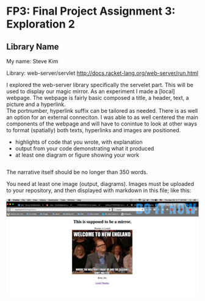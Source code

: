 # FP3: Final Project Assignment 3: Exploration 2
## Library Name
My name: Steve Kim 

Library: web-server/servlet
http://docs.racket-lang.org/web-server/run.html



I explored the web-server library specifically the servelet part.  This will be used to display our magic mirror.  As an experiment I made a [local] webpage. The webpage is fairly basic composed a title, a header, text, a picture and a hyperlink.  
The portnumber, hyperlink suffix can be tailored as needed.  There is as well an option for an external conneciton. I was able to as well centered the main components of the webpage and will have to conintue to look at other ways to format (spatially) both texts, hyperlinks and images are positioned.  

* highlights of code that you wrote, with explanation
* output from your code demonstrating what it produced
* at least one diagram or figure showing your work
```racket

```
The narrative itself should be no longer than 350 words. 

You need at least one image (output, diagrams). Images must be uploaded to your repository, and then displayed with markdown in this file; like this:

![output](Centered.png)



